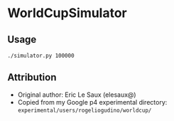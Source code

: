 # WorldCupSimulator

## Usage

```
./simulator.py 100000
```

## Attribution

* Original author: Eric Le Saux (elesaux@)
* Copied from my Google p4 experimental directory: `experimental/users/rogeliogudino/worldcup/`

